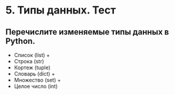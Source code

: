 # 5. Типы данных. Тест
## Перечислите изменяемые типы данных в Python.

- Список (list) +
- Строка (str) 
- Кортеж (tuple) 
- Словарь (dict) +
- Множество (set) +
- Целое число (int)